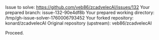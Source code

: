 Issue to solve: https://github.com/veb86/zcadvelecAI/issues/132
Your prepared branch: issue-132-90e4df8b
Your prepared working directory: /tmp/gh-issue-solver-1760006793452
Your forked repository: konard/zcadvelecAI
Original repository (upstream): veb86/zcadvelecAI

Proceed.